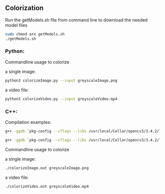 
## Colorization

Run the getModels.sh file from command line to download the needed model files

```bash
sudo chmod a+x getModels.sh
./getModels.sh
```
  
### Python:

Commandline usage to colorize

a single image:
```bash
python3 colorizeImage.py --input greyscaleImage.png
```


a video file:
```bash
python3 colorizeVideo.py --input greyscaleVideo.mp4
```

  
### C++:

Compilation examples:

```bash
g++ -ggdb `pkg-config --cflags --libs /usr/local/Cellar/opencv3/3.4.2/lib/pkgconfig/opencv.pc` colorizeImage.cpp -o colorizeImage.out
```

```bash
g++ -ggdb `pkg-config --cflags --libs /usr/local/Cellar/opencv3/3.4.2/lib/pkgconfig/opencv.pc` colorizeVideo.cpp -o colorizeVideo.out
```
  
Commandline usage to colorize

a single image:
```bash
./colorizeImage.out greyscaleImage.png
```
a video file:
```bash
./colorizeVideo.out greyscaleVideo.mp4
```
